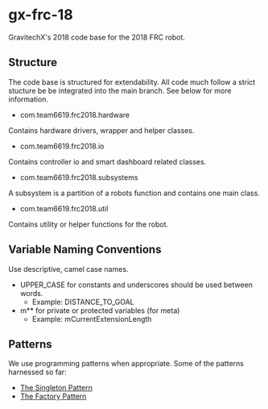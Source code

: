gx-frc-18
=========

GravitechX's 2018 code base for the 2018 FRC robot.

Structure
---------

The code base is structured for extendability. All code much follow a strict stucture
 be be integrated into the main branch. See below for more information.
 
 - com.team6619.frc2018.hardware
 
Contains hardware drivers, wrapper and helper classes.
 
 - com.team6619.frc2018.io
 
 Contains controller io and smart dashboard related classes.
 
  - com.team6619.frc2018.subsystems
 
 A subsystem is a partition of a robots function and contains one main class.
 
 - com.team6619.frc2018.util
 
 Contains utility or helper functions for the robot.
 
 Variable Naming Conventions
 ---------------------------
 
 Use descriptive, camel case names. 
 
 - UPPER_CASE for constants and underscores should be used between words.
    + Example: DISTANCE_TO_GOAL
 - m** for private or protected variables (for meta)
    + Example: mCurrentExtensionLength
    
 Patterns
 --------
 
 We use programming patterns when appropriate. Some of the patterns harnessed so far:
 
 - [The Singleton Pattern](https://www.tutorialspoint.com/design_pattern/singleton_pattern.htm)
 - [The Factory Pattern](https://tutorialspoint.com/design_pattern/factory_pattern.htm)